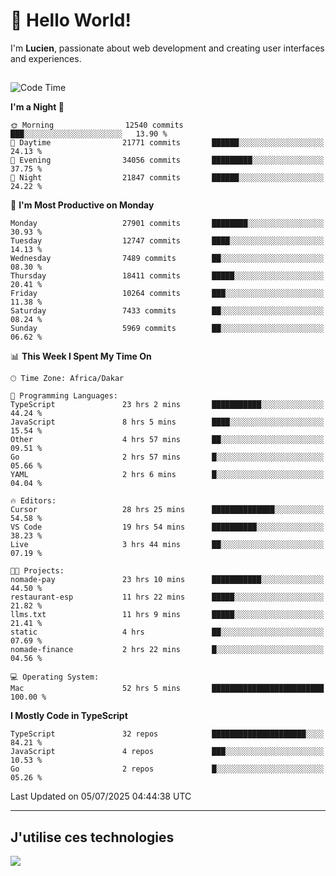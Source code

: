 # 👋 Hello World!

I'm **Lucien**, passionate about web development and creating user interfaces and experiences.

##

<!--START_SECTION:waka-->
![Code Time](http://img.shields.io/badge/Code%20Time-3%2C323%20hrs%206%20mins-blue)

**I'm a Night 🦉** 

```text
🌞 Morning                12540 commits       ███░░░░░░░░░░░░░░░░░░░░░░   13.90 % 
🌆 Daytime                21771 commits       ██████░░░░░░░░░░░░░░░░░░░   24.13 % 
🌃 Evening                34056 commits       █████████░░░░░░░░░░░░░░░░   37.75 % 
🌙 Night                  21847 commits       ██████░░░░░░░░░░░░░░░░░░░   24.22 % 
```
📅 **I'm Most Productive on Monday** 

```text
Monday                   27901 commits       ████████░░░░░░░░░░░░░░░░░   30.93 % 
Tuesday                  12747 commits       ████░░░░░░░░░░░░░░░░░░░░░   14.13 % 
Wednesday                7489 commits        ██░░░░░░░░░░░░░░░░░░░░░░░   08.30 % 
Thursday                 18411 commits       █████░░░░░░░░░░░░░░░░░░░░   20.41 % 
Friday                   10264 commits       ███░░░░░░░░░░░░░░░░░░░░░░   11.38 % 
Saturday                 7433 commits        ██░░░░░░░░░░░░░░░░░░░░░░░   08.24 % 
Sunday                   5969 commits        ██░░░░░░░░░░░░░░░░░░░░░░░   06.62 % 
```


📊 **This Week I Spent My Time On** 

```text
🕑︎ Time Zone: Africa/Dakar

💬 Programming Languages: 
TypeScript               23 hrs 2 mins       ███████████░░░░░░░░░░░░░░   44.24 % 
JavaScript               8 hrs 5 mins        ████░░░░░░░░░░░░░░░░░░░░░   15.54 % 
Other                    4 hrs 57 mins       ██░░░░░░░░░░░░░░░░░░░░░░░   09.51 % 
Go                       2 hrs 57 mins       █░░░░░░░░░░░░░░░░░░░░░░░░   05.66 % 
YAML                     2 hrs 6 mins        █░░░░░░░░░░░░░░░░░░░░░░░░   04.04 % 

🔥 Editors: 
Cursor                   28 hrs 25 mins      ██████████████░░░░░░░░░░░   54.58 % 
VS Code                  19 hrs 54 mins      ██████████░░░░░░░░░░░░░░░   38.23 % 
Live                     3 hrs 44 mins       ██░░░░░░░░░░░░░░░░░░░░░░░   07.19 % 

🐱‍💻 Projects: 
nomade-pay               23 hrs 10 mins      ███████████░░░░░░░░░░░░░░   44.50 % 
restaurant-esp           11 hrs 22 mins      █████░░░░░░░░░░░░░░░░░░░░   21.82 % 
llms.txt                 11 hrs 9 mins       █████░░░░░░░░░░░░░░░░░░░░   21.41 % 
static                   4 hrs               ██░░░░░░░░░░░░░░░░░░░░░░░   07.69 % 
nomade-finance           2 hrs 22 mins       █░░░░░░░░░░░░░░░░░░░░░░░░   04.56 % 

💻 Operating System: 
Mac                      52 hrs 5 mins       █████████████████████████   100.00 % 
```

**I Mostly Code in TypeScript** 

```text
TypeScript               32 repos            █████████████████████░░░░   84.21 % 
JavaScript               4 repos             ███░░░░░░░░░░░░░░░░░░░░░░   10.53 % 
Go                       2 repos             █░░░░░░░░░░░░░░░░░░░░░░░░   05.26 % 
```




 Last Updated on 05/07/2025 04:44:38 UTC
<!--END_SECTION:waka-->
---

## J'utilise ces technologies

<p align="left">
  <a href="https://skillicons.dev">
    <img src="https://skillicons.dev/icons?i=ts,js,go,ruby,css,scss,tailwind,react,vite,nextjs,docker,figma,ableton" />
  </a>
</p>


